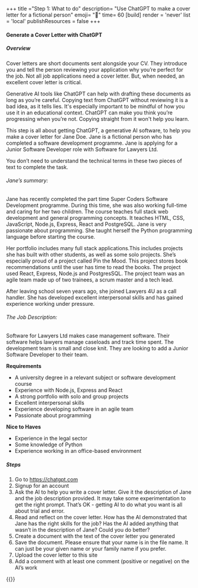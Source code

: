 +++
title ="Step 1: What to do"
description= "Use ChatGPT to make a cover letter for a fictional person"
emoji= "🤖"
time= 60
[build]
  render = 'never'
  list = 'local'
  publishResources = false 
+++

#### Generate a Cover Letter with ChatGPT
##### Overview
Cover letters are short documents sent alongside your CV. They introduce you and tell the person reviewing your application why you’re perfect for the job. Not all job applications need a cover letter. But, when needed, an excellent cover letter is critical.

Generative AI tools like ChatGPT can help with drafting these documents as long as you’re careful. Copying text from ChatGPT without reviewing it is a bad idea, as it tells lies. It's especially important to be mindful of how you use it in an educational context. ChatGPT can make you think you’re progressing when you’re not. Copying straight from it won't help you learn.

This step is all about getting ChatGPT, a generative AI software, to help you make a cover letter for Jane Doe. Jane is a fictional person who has completed a software development programme. Jane is applying for a Junior Software Developer role with Software for Lawyers Ltd.

You don’t need to understand the technical terms in these two pieces of text to complete the task.

###### Jane’s summary:
Jane has recently completed the part time Super Coders Software Development programme. During this time, she was also working full-time and caring for her two children. The course teaches full stack web development and general programming concepts. It teaches HTML, CSS, JavaScript, Node.js, Express, React and PostgreSQL. Jane is very passionate about programming. She taught herself the Python programming language before starting the course.

Her portfolio includes many full stack applications.This includes projects she has built with other students, as well as some solo projects. She’s especially proud of a project called Pin the Mood. This project stores book recommendations until the user has time to read the books. The project used React, Express, Node.js and PostgresSQL. The project team was an agile team made up of two trainees, a scrum master and a tech lead.

After leaving school seven years ago, she joined Lawyers 4U as a call handler. She has developed excellent interpersonal skills and has gained experience working under pressure.

###### The Job Description:
Software for Lawyers Ltd makes case management software. Their software helps lawyers manage caseloads and track time spent. The development team is small and close knit. They are looking to add a Junior Software Developer to their team.

**Requirements**
- A university degree in a relevant subject or software development course
- Experience with Node.js, Express and React
- A strong portfolio with solo and group projects
- Excellent interpersonal skills
- Experience developing software in an agile team
- Passionate about programming

**Nice to Haves**
- Experience in the legal sector
- Some knowledge of Python
- Experience working in an office-based environment

##### Steps
1. Go to https://chatgpt.com
2. Signup for an account
3. Ask the AI to help you write a cover letter. Give it the description of Jane and the job description provided. It may take some experimentation to get the right prompt. That’s OK - getting AI to do what you want is all about trial and error.
4. Read and reflect on the cover letter. How has the AI demonstrated that Jane has the right skills for the job? Has the AI added anything that wasn’t in the description of Jane? Could you do better?
5. Create a document with the text of the cover letter you generated
6. Save the document. Please ensure that your name is in the file name. It can just be your given name or your family name if you prefer.
7. Upload the cover letter to this site
8. Add a comment with at least one comment (positive or negative) on the AI’s work

{{<blocklink
  src="https://chatgpt.com"
  name="Sign up for a free ChatGPT account"
  caption="ChatGPT">}}
